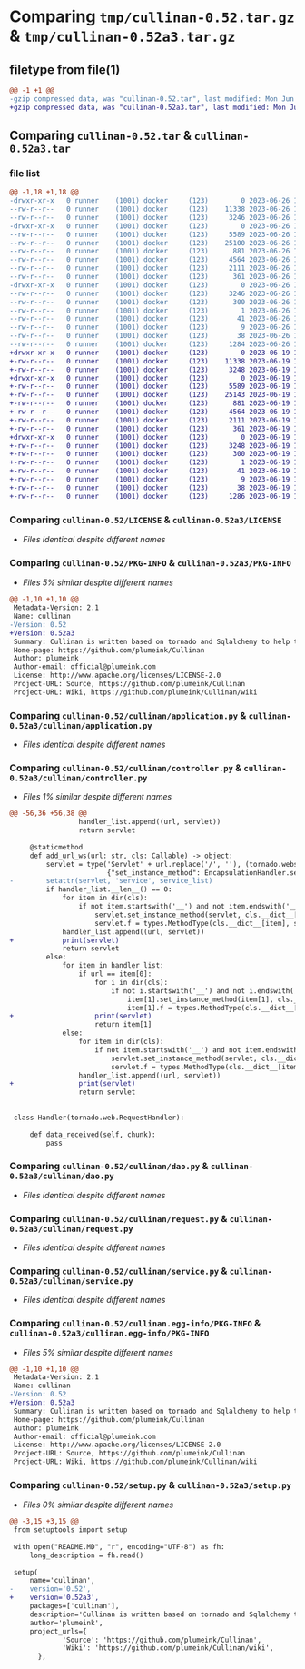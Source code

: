 # Comparing `tmp/cullinan-0.52.tar.gz` & `tmp/cullinan-0.52a3.tar.gz`

## filetype from file(1)

```diff
@@ -1 +1 @@
-gzip compressed data, was "cullinan-0.52.tar", last modified: Mon Jun 26 10:37:41 2023, max compression
+gzip compressed data, was "cullinan-0.52a3.tar", last modified: Mon Jun 19 18:46:59 2023, max compression
```

## Comparing `cullinan-0.52.tar` & `cullinan-0.52a3.tar`

### file list

```diff
@@ -1,18 +1,18 @@
-drwxr-xr-x   0 runner    (1001) docker     (123)        0 2023-06-26 10:37:41.741738 cullinan-0.52/
--rw-r--r--   0 runner    (1001) docker     (123)    11338 2023-06-26 10:37:31.000000 cullinan-0.52/LICENSE
--rw-r--r--   0 runner    (1001) docker     (123)     3246 2023-06-26 10:37:41.741738 cullinan-0.52/PKG-INFO
-drwxr-xr-x   0 runner    (1001) docker     (123)        0 2023-06-26 10:37:41.741738 cullinan-0.52/cullinan/
--rw-r--r--   0 runner    (1001) docker     (123)     5589 2023-06-26 10:37:31.000000 cullinan-0.52/cullinan/application.py
--rw-r--r--   0 runner    (1001) docker     (123)    25100 2023-06-26 10:37:31.000000 cullinan-0.52/cullinan/controller.py
--rw-r--r--   0 runner    (1001) docker     (123)      881 2023-06-26 10:37:31.000000 cullinan-0.52/cullinan/dao.py
--rw-r--r--   0 runner    (1001) docker     (123)     4564 2023-06-26 10:37:31.000000 cullinan-0.52/cullinan/request.py
--rw-r--r--   0 runner    (1001) docker     (123)     2111 2023-06-26 10:37:31.000000 cullinan-0.52/cullinan/service.py
--rw-r--r--   0 runner    (1001) docker     (123)      361 2023-06-26 10:37:31.000000 cullinan-0.52/cullinan/websocket.py
-drwxr-xr-x   0 runner    (1001) docker     (123)        0 2023-06-26 10:37:41.741738 cullinan-0.52/cullinan.egg-info/
--rw-r--r--   0 runner    (1001) docker     (123)     3246 2023-06-26 10:37:41.000000 cullinan-0.52/cullinan.egg-info/PKG-INFO
--rw-r--r--   0 runner    (1001) docker     (123)      300 2023-06-26 10:37:41.000000 cullinan-0.52/cullinan.egg-info/SOURCES.txt
--rw-r--r--   0 runner    (1001) docker     (123)        1 2023-06-26 10:37:41.000000 cullinan-0.52/cullinan.egg-info/dependency_links.txt
--rw-r--r--   0 runner    (1001) docker     (123)       41 2023-06-26 10:37:41.000000 cullinan-0.52/cullinan.egg-info/requires.txt
--rw-r--r--   0 runner    (1001) docker     (123)        9 2023-06-26 10:37:41.000000 cullinan-0.52/cullinan.egg-info/top_level.txt
--rw-r--r--   0 runner    (1001) docker     (123)       38 2023-06-26 10:37:41.741738 cullinan-0.52/setup.cfg
--rw-r--r--   0 runner    (1001) docker     (123)     1284 2023-06-26 10:37:31.000000 cullinan-0.52/setup.py
+drwxr-xr-x   0 runner    (1001) docker     (123)        0 2023-06-19 18:46:59.598644 cullinan-0.52a3/
+-rw-r--r--   0 runner    (1001) docker     (123)    11338 2023-06-19 18:46:41.000000 cullinan-0.52a3/LICENSE
+-rw-r--r--   0 runner    (1001) docker     (123)     3248 2023-06-19 18:46:59.598644 cullinan-0.52a3/PKG-INFO
+drwxr-xr-x   0 runner    (1001) docker     (123)        0 2023-06-19 18:46:59.598644 cullinan-0.52a3/cullinan/
+-rw-r--r--   0 runner    (1001) docker     (123)     5589 2023-06-19 18:46:41.000000 cullinan-0.52a3/cullinan/application.py
+-rw-r--r--   0 runner    (1001) docker     (123)    25143 2023-06-19 18:46:41.000000 cullinan-0.52a3/cullinan/controller.py
+-rw-r--r--   0 runner    (1001) docker     (123)      881 2023-06-19 18:46:41.000000 cullinan-0.52a3/cullinan/dao.py
+-rw-r--r--   0 runner    (1001) docker     (123)     4564 2023-06-19 18:46:41.000000 cullinan-0.52a3/cullinan/request.py
+-rw-r--r--   0 runner    (1001) docker     (123)     2111 2023-06-19 18:46:41.000000 cullinan-0.52a3/cullinan/service.py
+-rw-r--r--   0 runner    (1001) docker     (123)      361 2023-06-19 18:46:41.000000 cullinan-0.52a3/cullinan/websocket.py
+drwxr-xr-x   0 runner    (1001) docker     (123)        0 2023-06-19 18:46:59.598644 cullinan-0.52a3/cullinan.egg-info/
+-rw-r--r--   0 runner    (1001) docker     (123)     3248 2023-06-19 18:46:59.000000 cullinan-0.52a3/cullinan.egg-info/PKG-INFO
+-rw-r--r--   0 runner    (1001) docker     (123)      300 2023-06-19 18:46:59.000000 cullinan-0.52a3/cullinan.egg-info/SOURCES.txt
+-rw-r--r--   0 runner    (1001) docker     (123)        1 2023-06-19 18:46:59.000000 cullinan-0.52a3/cullinan.egg-info/dependency_links.txt
+-rw-r--r--   0 runner    (1001) docker     (123)       41 2023-06-19 18:46:59.000000 cullinan-0.52a3/cullinan.egg-info/requires.txt
+-rw-r--r--   0 runner    (1001) docker     (123)        9 2023-06-19 18:46:59.000000 cullinan-0.52a3/cullinan.egg-info/top_level.txt
+-rw-r--r--   0 runner    (1001) docker     (123)       38 2023-06-19 18:46:59.598644 cullinan-0.52a3/setup.cfg
+-rw-r--r--   0 runner    (1001) docker     (123)     1286 2023-06-19 18:46:41.000000 cullinan-0.52a3/setup.py
```

### Comparing `cullinan-0.52/LICENSE` & `cullinan-0.52a3/LICENSE`

 * *Files identical despite different names*

### Comparing `cullinan-0.52/PKG-INFO` & `cullinan-0.52a3/PKG-INFO`

 * *Files 5% similar despite different names*

```diff
@@ -1,10 +1,10 @@
 Metadata-Version: 2.1
 Name: cullinan
-Version: 0.52
+Version: 0.52a3
 Summary: Cullinan is written based on tornado and Sqlalchemy to help the project quickly build web application
 Home-page: https://github.com/plumeink/Cullinan
 Author: plumeink
 Author-email: official@plumeink.com
 License: http://www.apache.org/licenses/LICENSE-2.0
 Project-URL: Source, https://github.com/plumeink/Cullinan
 Project-URL: Wiki, https://github.com/plumeink/Cullinan/wiki
```

### Comparing `cullinan-0.52/cullinan/application.py` & `cullinan-0.52a3/cullinan/application.py`

 * *Files identical despite different names*

### Comparing `cullinan-0.52/cullinan/controller.py` & `cullinan-0.52a3/cullinan/controller.py`

 * *Files 1% similar despite different names*

```diff
@@ -56,36 +56,38 @@
                 handler_list.append((url, servlet))
                 return servlet
 
     @staticmethod
     def add_url_ws(url: str, cls: Callable) -> object:
         servlet = type('Servlet' + url.replace('/', ''), (tornado.websocket.WebSocketHandler,),
                        {"set_instance_method": EncapsulationHandler.set_fragment_method})
-        setattr(servlet, 'service', service_list)
         if handler_list.__len__() == 0:
             for item in dir(cls):
                 if not item.startswith('__') and not item.endswith('__'):
                     servlet.set_instance_method(servlet, cls.__dict__[item])
                     servlet.f = types.MethodType(cls.__dict__[item], servlet)
             handler_list.append((url, servlet))
+            print(servlet)
             return servlet
         else:
             for item in handler_list:
                 if url == item[0]:
                     for i in dir(cls):
                         if not i.startswith('__') and not i.endswith('__'):
                             item[1].set_instance_method(item[1], cls.__dict__[i])
                             item[1].f = types.MethodType(cls.__dict__[i], item[1])
+                    print(servlet)
                     return item[1]
             else:
                 for item in dir(cls):
                     if not item.startswith('__') and not item.endswith('__'):
                         servlet.set_instance_method(servlet, cls.__dict__[item])
                         servlet.f = types.MethodType(cls.__dict__[item], servlet)
                 handler_list.append((url, servlet))
+                print(servlet)
                 return servlet
 
 
 class Handler(tornado.web.RequestHandler):
 
     def data_received(self, chunk):
         pass
```

### Comparing `cullinan-0.52/cullinan/dao.py` & `cullinan-0.52a3/cullinan/dao.py`

 * *Files identical despite different names*

### Comparing `cullinan-0.52/cullinan/request.py` & `cullinan-0.52a3/cullinan/request.py`

 * *Files identical despite different names*

### Comparing `cullinan-0.52/cullinan/service.py` & `cullinan-0.52a3/cullinan/service.py`

 * *Files identical despite different names*

### Comparing `cullinan-0.52/cullinan.egg-info/PKG-INFO` & `cullinan-0.52a3/cullinan.egg-info/PKG-INFO`

 * *Files 5% similar despite different names*

```diff
@@ -1,10 +1,10 @@
 Metadata-Version: 2.1
 Name: cullinan
-Version: 0.52
+Version: 0.52a3
 Summary: Cullinan is written based on tornado and Sqlalchemy to help the project quickly build web application
 Home-page: https://github.com/plumeink/Cullinan
 Author: plumeink
 Author-email: official@plumeink.com
 License: http://www.apache.org/licenses/LICENSE-2.0
 Project-URL: Source, https://github.com/plumeink/Cullinan
 Project-URL: Wiki, https://github.com/plumeink/Cullinan/wiki
```

### Comparing `cullinan-0.52/setup.py` & `cullinan-0.52a3/setup.py`

 * *Files 0% similar despite different names*

```diff
@@ -3,15 +3,15 @@
 from setuptools import setup
 
 with open("README.MD", "r", encoding="UTF-8") as fh:
     long_description = fh.read()
 
 setup(
     name='cullinan',
-    version='0.52',
+    version='0.52a3',
     packages=['cullinan'],
     description='Cullinan is written based on tornado and Sqlalchemy to help the project quickly build web application',
     author='plumeink',
     project_urls={
             'Source': 'https://github.com/plumeink/Cullinan',
             'Wiki': 'https://github.com/plumeink/Cullinan/wiki',
       },
```

